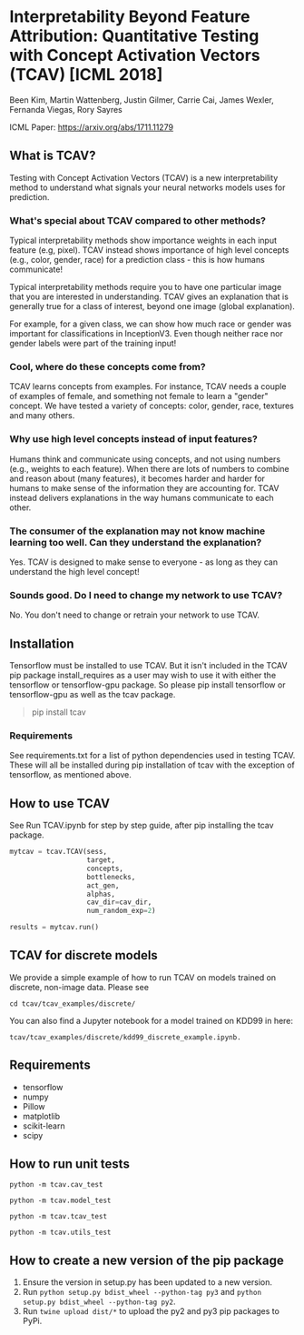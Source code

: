 # Interpretability Beyond Feature Attribution: Quantitative Testing with Concept Activation Vectors (TCAV) [ICML 2018]

Been Kim, Martin Wattenberg, Justin Gilmer, Carrie Cai, James Wexler, Fernanda
Viegas, Rory Sayres

ICML Paper: https://arxiv.org/abs/1711.11279

## What is TCAV?

Testing with Concept Activation Vectors (TCAV) is a new interpretability method
to understand what signals your neural networks models uses for prediction.

### What's special about TCAV compared to other methods?

Typical interpretability methods show importance weights in each input feature
(e.g, pixel). TCAV instead shows importance of high level concepts (e.g., color,
gender, race) for a prediction class - this is how humans communicate!

Typical interpretability methods require you to have one particular image that
you are interested in understanding. TCAV gives an explanation that is generally
true for a class of interest, beyond one image (global explanation).

For example, for a given class, we can show how much race or gender was
important for classifications in InceptionV3. Even though neither race nor
gender labels were part of the training input!

### Cool, where do these concepts come from?

TCAV learns concepts from examples. For instance, TCAV needs a couple of
examples of female, and something not female to learn a "gender" concept. We
have tested a variety of concepts: color, gender, race, textures and many
others.

### Why use high level concepts instead of input features?

Humans think and communicate using concepts, and not using numbers (e.g.,
weights to each feature). When there are lots of numbers to combine and reason
about (many features), it becomes harder and harder for humans to make sense of
the information they are accounting for. TCAV instead delivers explanations in
the way humans communicate to each other.

### The consumer of the explanation may not know machine learning too well. Can they understand the explanation?

Yes. TCAV is designed to make sense to everyone - as long as they can understand
the high level concept!

### Sounds good. Do I need to change my network to use TCAV?
No. You don't need to change or retrain your network to use TCAV.

## Installation

Tensorflow must be installed to use TCAV. But it isn't included in the TCAV pip
package install_requires as a user may wish to use it with either the tensorflow
or tensorflow-gpu package. So please pip install tensorflow or tensorflow-gpu as
well as the tcav package.

> pip install tcav

### Requirements

See requirements.txt for a list of python dependencies used in testing TCAV.
These will all be installed during pip installation of tcav with the exception
of tensorflow, as mentioned above.

## How to use TCAV

See Run TCAV.ipynb for step by step guide, after pip installing the tcav
package.

```python
mytcav = tcav.TCAV(sess,
                   target,
                   concepts,
                   bottlenecks,
                   act_gen,
                   alphas,
                   cav_dir=cav_dir,
                   num_random_exp=2)

results = mytcav.run()
```

## TCAV for discrete models

We provide a simple example of how to run TCAV on models trained on discrete,
non-image data. Please see

```
cd tcav/tcav_examples/discrete/
```

You can also find a Jupyter notebook for a model trained on KDD99 in here:

```
tcav/tcav_examples/discrete/kdd99_discrete_example.ipynb.
```

## Requirements

-   tensorflow
-   numpy
-   Pillow
-   matplotlib
-   scikit-learn
-   scipy

## How to run unit tests

`python -m tcav.cav_test`

`python -m tcav.model_test`

`python -m tcav.tcav_test`

`python -m tcav.utils_test`

## How to create a new version of the pip package

1.  Ensure the version in setup.py has been updated to a new version.
2.  Run `python setup.py bdist_wheel --python-tag py3` and `python setup.py
    bdist_wheel --python-tag py2`.
3.  Run `twine upload dist/*` to upload the py2 and py3 pip packages to PyPi.
    
